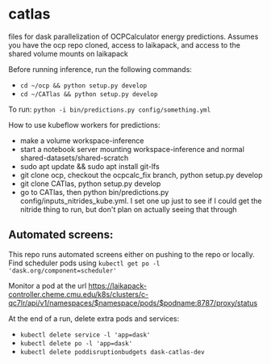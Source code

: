 # catlas
files for dask parallelization of OCPCalculator energy predictions. Assumes you have the ocp repo cloned, access to laikapack, and access to the shared volume mounts on laikapack

Before running inference, run the following commands:
 - `cd ~/ocp && python setup.py develop`
 - `cd ~/CATlas && python setup.py develop`

To run:
`python -i bin/predictions.py config/something.yml`

How to use kubeflow workers for predictions:
- make a volume workspace-inference
- start a notebook server mounting workspace-inference and normal shared-datasets/shared-scratch
- sudo apt update && sudo apt install git-lfs
- git clone ocp, checkout the ocpcalc_fix branch, python setup.py develop
- git clone CATlas, python setup.py develop
- go to CATlas, then python bin/predictions.py config/inputs_nitrides_kube.yml. I set one up just to see if I could get the nitride thing to run, but don't plan on actually seeing that through


## Automated screens:

This repo runs automated screens either on pushing to the repo or locally.
Find scheduler pods using `kubectl get po -l 'dask.org/component=scheduler'`

Monitor a pod at the url https://laikapack-controller.cheme.cmu.edu/k8s/clusters/c-qc7lr/api/v1/namespaces/$namespace/pods/$podname:8787/proxy/status

At the end of a run, delete extra pods and services:
 
- `kubectl delete service -l 'app=dask'`
- `kubectl delete po -l 'app=dask'`
- `kubectl delete poddisruptionbudgets dask-catlas-dev`
